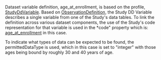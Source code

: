 Dataset variable definition, age_at_enrollment, is based on the profile, [StudyDdVariable](StructureDefinition-study-dd-variable.html). Based on [ObservationDefinition](https://hl7.org/fhir/observationdefinition.html), the Study DD Variable describes a single variable from one of the Study's data tables. To link the definition across various dataset components, the use of the Study's code representation for that variable is used in the *code" property which is: [age_at_enrollment](CodeSystem-example-study-dd-datatable-codesystem-1.html) in this case. 

To indicate what types of data can be expected to be found, the permittedDataType is used, which in this case is set to "integer" with those ages being bound by roughly 30 and 40 years of age. 

